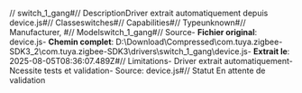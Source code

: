 // switch_1_gang#// DescriptionDriver extrait automatiquement depuis device.js#// Classeswitches#// Capabilities#// Typeunknown#// Manufacturer, #// Modelswitch_1_gang#// Source- **Fichier original**: device.js- **Chemin complet**: D:\Download\Compressed\com.tuya.zigbee-SDK3_2\com.tuya.zigbee-SDK3\drivers\switch_1_gang\device.js- **Extrait le**: 2025-08-05T08:36:07.489Z#// Limitations- Driver extrait automatiquement- Ncessite tests et validation- Source: device.js#// Statut En attente de validation